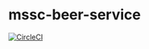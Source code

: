 # mssc-beer-service

[![CircleCI](https://dl.circleci.com/status-badge/img/gh/caueda/mssc-beer-service/tree/main.svg?style=svg)](https://dl.circleci.com/status-badge/redirect/gh/caueda/mssc-beer-service/tree/main)
